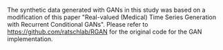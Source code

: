 The synthetic data generated with GANs in this study was based on a modification of this paper "Real-valued (Medical) Time Series Generation with Recurrent Conditional GANs". Please refer to https://github.com/ratschlab/RGAN for the original code for the GAN implementation.
